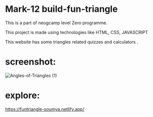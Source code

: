 # Mark-12 build-fun-triangle 

This is a part of neogcamp level Zero programme.

This project is made  using technologies like HTML, CSS, JAVASCRIPT

This website has some triangles related quizzes and calculators .

# screenshot:
![Angles-of-Triangles (1)](https://user-images.githubusercontent.com/91987369/205301769-2821fdac-d027-49ba-932b-fb0d2540e1d6.png)


# explore:
https://funtriangle-soumya.netlify.app/
